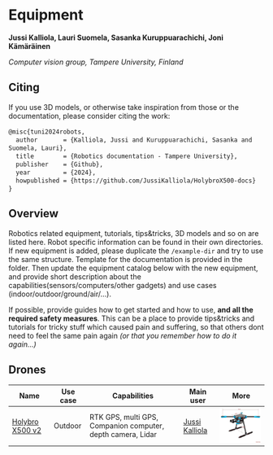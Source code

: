 # Equipment

**Jussi Kalliola, Lauri Suomela, Sasanka Kuruppuarachichi, Joni Kämäräinen**

*Computer vision group, Tampere University, Finland*

## Citing

If you use 3D models, or otherwise take inspiration from those or the documentation, please consider citing the work:

```
@misc{tuni2024robots,
  author       = {Kalliola, Jussi and Kuruppuarachichi, Sasanka and Suomela, Lauri},
  title        = {Robotics documentation - Tampere University},
  publisher    = {Github},
  year         = {2024},
  howpublished = {https://github.com/JussiKalliola/HolybroX500-docs}
}
```

## Overview

Robotics related equipment, tutorials, tips&tricks, 3D models and so on are listed here. Robot specific information can be found in their own directories. If new equipment is added, please duplicate the `/example-dir` and try to use the same structure. Template for the documentation is provided in the folder. Then update the equipment catalog below with the new equipment, and provide short description about the capabilities(sensors/computers/other gadgets) and use cases (indoor/outdoor/ground/air/...).

If possible, provide guides how to get started and how to use, **and all the required safety measures**. This can be a place to provide tips&tricks and tutorials for tricky stuff which caused pain and suffering, so that others dont need to feel the same pain again *(or that you remember how to do it again...)*



## Drones


| Name | Use case | Capabilities | Main user | More |
| ----- | ----- | ------ | -------- | ------- | 
| [Holybro X500 v2]((./holybro-x500-v2/README.md)) | Outdoor | RTK GPS, multi GPS, Companion computer, depth camera, Lidar | [Jussi Kalliola](https://github.com/JussiKalliola) | <img src="holybro-x500-v2/img/X500MechanicalSpec_480x480.png.webp" alt="drawing" width="200"/>|


